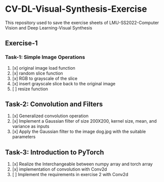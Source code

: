 # CV-DL-Visual-Synthesis-Exercise
This repository used to save the exercise sheets of LMU-SS2022-Computer Vision and Deep Learning-Visual Synthesis

## Exercise-1
### Task-1: Simple Image Operations
1. [x] original image load function
2. [x] random slice function
3. [x] RGB to grayscale of the slice
4. [x] insert grayscale slice back to the original image
5. [ ] resize function
## Task-2: Convolution and Filters
1. [x] Generalized convolution operation
2. [x] Implement a Gaussian filter of size 200X200, kernel size, mean, and variance as inputs
3. [x] Apply the Gaussian filter to the image dog.jpg with the suitable parameters
## Task-3: Introduction to PyTorch
1. [x] Realize the Interchangeable between numpy array and torch array
2. [x] implementation of convolution with Conv2d
3. [ ] Implement the requirements in exercise 2 with Conv2d
